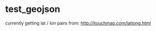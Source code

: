 test_geojson
============

currently getting lat / lon pairs from: http://itouchmap.com/latlong.html
